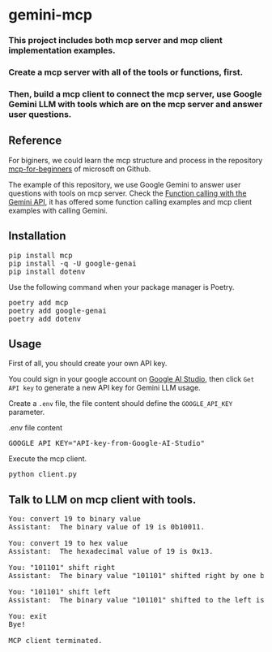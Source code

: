 # gemini-mcp
### This project includes both mcp server and mcp client implementation examples.
### Create a mcp server with all of the tools or functions, first.
### Then, build a mcp client to connect the mcp server, use Google Gemini LLM with tools which are on the mcp server and answer user questions.

## Reference
For biginers, we could learn the mcp structure and process in the repository <a href="https://github.com/microsoft/mcp-for-beginners">mcp-for-beginners</a> of microsoft on Github.

The example of this repository, we use Google Gemini to answer user questions with tools on mcp server. Check the <a href="https://ai.google.dev/gemini-api/docs/function-calling">Function calling with the Gemini API</a>, it has offered some function calling examples and mcp client examples with calling Gemini.

## Installation
<pre lang="bash">
pip install mcp
pip install -q -U google-genai
pip install dotenv
</pre>
Use the following command when your package manager is Poetry.
<pre lang="bash">
poetry add mcp
poetry add google-genai
poetry add dotenv
</pre>

## Usage
First of all, you should create your own API key.

You could sign in your google account on
<a href="https://aistudio.google.com">Google AI Studio</a>, then click `Get API key` to generate a new API key for Gemini LLM usage.

Create a `.env` file, the file content should define the `GOOGLE_API_KEY` parameter.

.env file content
<pre lang="bash">
GOOGLE_API_KEY="API-key-from-Google-AI-Studio"
</pre>

Execute the mcp client.
<pre lang="bash">
python client.py
</pre>

## Talk to LLM on mcp client with tools.
<pre lang="bash">
You: convert 19 to binary value
Assistant:  The binary value of 19 is 0b10011.

You: convert 19 to hex value
Assistant:  The hexadecimal value of 19 is 0x13.

You: "101101" shift right
Assistant:  The binary value "101101" shifted right by one bit position is "00010110".

You: "101101" shift left
Assistant:  The binary value "101101" shifted to the left is "01011010".

You: exit
Bye!

MCP client terminated.
</pre>